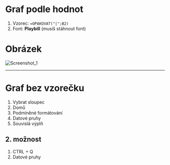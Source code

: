 # Graf podle hodnot

1. Vzorec: ```=OPAKOVAT("|";B2)```
2. Font: **Playbill** (musíš stáhnout font)

# Obrázek

![Screenshot_1](https://user-images.githubusercontent.com/59166385/178912064-709a29f0-fb6a-4dd6-a2f6-8b509a7e4222.png)

<hr>

# Graf bez vzorečku

1. Vybrat sloupec
2. Domů
3. Podmíněné formátování
4. Datové pruhy 
5. Souvislá výplň

## 2. možnost
1. CTRL + Q
2. Datové pruhy

